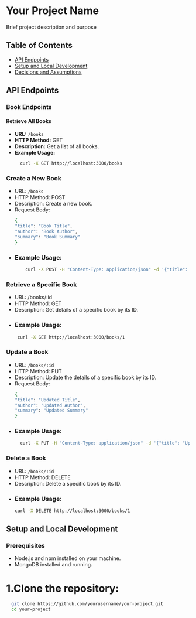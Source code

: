 # Your Project Name

Brief project description and purpose

## Table of Contents

- [API Endpoints](#api-endpoints)
- [Setup and Local Development](#setup-and-local-development)
- [Decisions and Assumptions](#decisions-and-assumptions)

## API Endpoints

### Book Endpoints

#### Retrieve All Books

- **URL:** `/books`
- **HTTP Method:** GET
- **Description:** Get a list of all books.
- **Example Usage:**
  ```bash
    curl -X GET http://localhost:3000/books
### Create a New Book
- URL: `/books`
- HTTP Method: POST
- Description: Create a new book.
- Request Body:
  ```bash
  {
  "title": "Book Title",
  "author": "Book Author",
  "summary": "Book Summary"
  }
- ### Example Usage:
  ```bash
      curl -X POST -H "Content-Type: application/json" -d '{"title": "Book Title", "author": "Book Author", "summary": "Book Summary"}' http://localhost:3000/books
### Retrieve a Specific Book
- URL: /books/:id
- HTTP Method: GET
- Description: Get details of a specific book by its ID.
- ### Example Usage:
  ```bash
   curl -X GET http://localhost:3000/books/1

### Update a Book
- URL: `/books/:id`
- HTTP Method: PUT
- Description: Update the details of a specific book by its ID.
- Request Body:
  ```bash
  {
  "title": "Updated Title",
  "author": "Updated Author",
  "summary": "Updated Summary"
  }
- ### Example Usage:
  ```bash
    curl -X PUT -H "Content-Type: application/json" -d '{"title": "Updated Title", "author": "Updated Author", "summary": "Updated Summary"}' http://localhost:3000/books/1
### Delete a Book
- URL: `/books/:id`
- HTTP Method: DELETE
- Description: Delete a specific book by its ID.
- ### Example Usage:
  ```bash
  curl -X DELETE http://localhost:3000/books/1

## Setup and Local Development
### Prerequisites
- Node.js and npm installed on your machine.
- MongoDB installed and running.
# 1.Clone the repository:
```bash
  git clone https://github.com/yourusername/your-project.git
  cd your-project

  
